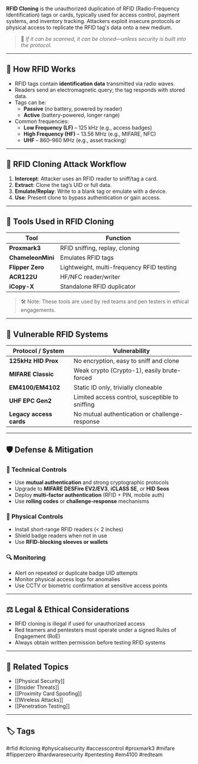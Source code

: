 **RFID Cloning** is the unauthorized duplication of RFID (Radio-Frequency Identification) tags or cards, typically used for access control, payment systems, and inventory tracking. Attackers exploit insecure protocols or physical access to replicate the RFID tag's data onto a new medium.

> 🧠 *If it can be scanned, it can be cloned—unless security is built into the protocol.*

---

## 🧾 How RFID Works

- RFID tags contain **identification data** transmitted via radio waves.
- Readers send an electromagnetic query; the tag responds with stored data.
- Tags can be:
  - **Passive** (no battery, powered by reader)
  - **Active** (battery-powered, longer range)
- Common frequencies:
  - **Low Frequency (LF)** – 125 kHz (e.g., access badges)
  - **High Frequency (HF)** – 13.56 MHz (e.g., MIFARE, NFC)
  - **UHF** – 860–960 MHz (e.g., asset tracking)

---

## 🚨 RFID Cloning Attack Workflow

1. **Intercept**: Attacker uses an RFID reader to sniff/tag a card.
2. **Extract**: Clone the tag’s UID or full data.
3. **Emulate/Replay**: Write to a blank tag or emulate with a device.
4. **Use**: Present clone to bypass authentication or gain access.

---

## 🧰 Tools Used in RFID Cloning

| Tool             | Function                     |
|------------------|------------------------------|
| **Proxmark3**     | RFID sniffing, replay, cloning |
| **ChameleonMini** | Emulates RFID tags            |
| **Flipper Zero**  | Lightweight, multi-frequency RFID testing |
| **ACR122U**       | HF/NFC reader/writer          |
| **iCopy-X**       | Standalone RFID duplicator    |

> 🛠 Note: These tools are used by red teams and pen testers in ethical engagements.

---

## 🎯 Vulnerable RFID Systems

| Protocol / System    | Vulnerability                              |
|----------------------|---------------------------------------------|
| **125kHz HID Prox**   | No encryption, easy to sniff and clone     |
| **MIFARE Classic**    | Weak crypto (Crypto-1), easily brute-forced |
| **EM4100/EM4102**     | Static ID only, trivially cloneable        |
| **UHF EPC Gen2**      | Limited access control, susceptible to sniffing |
| **Legacy access cards** | No mutual authentication or challenge-response |

---

## 🛡 Defense & Mitigation

### 🧱 Technical Controls

- Use **mutual authentication** and strong cryptographic protocols
- Upgrade to **MIFARE DESFire EV2/EV3**, **iCLASS SE**, or **HID Seos**
- Deploy **multi-factor authentication** (RFID + PIN, mobile auth)
- Use **rolling codes** or **challenge-response** mechanisms

### 🚪 Physical Controls

- Install short-range RFID readers (< 2 inches)
- Shield badge readers when not in use
- Use **RFID-blocking sleeves or wallets**

### 🔍 Monitoring

- Alert on repeated or duplicate badge UID attempts
- Monitor physical access logs for anomalies
- Use CCTV or biometric confirmation at sensitive access points

---

## ⚖ Legal & Ethical Considerations

- RFID cloning is illegal if used for unauthorized access
- Red teamers and pentesters must operate under a signed Rules of Engagement (RoE)
- Always obtain written permission before testing RFID systems

---

## 🧩 Related Topics

- [[Physical Security]]
- [[Insider Threats]]
- [[Proximity Card Spoofing]]
- [[Wireless Attacks]]
- [[Penetration Testing]]

---

## 🏷 Tags

#rfid #cloning #physicalsecurity #accesscontrol #proxmark3 #mifare #flipperzero #hardwaresecurity #pentesting #em4100 #redteam

